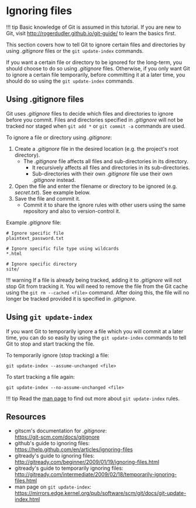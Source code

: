 # Ignoring files

!!! tip
    Basic knowledge of Git is assumed in this tutorial. If you are new to Git, visit <http://rogerdudler.github.io/git-guide/> to learn the basics first.

This section covers how to tell Git to ignore certain files and directories by using *.gitignore* files or the `git update-index` commands.

If you want a certain file or directory to be ignored for the long-term, you should choose to do so using *.gitignore* files. Otherwise, if you only want Git to ignore a certain file temporarily, before committing it at a later time, you should do so using the `git update-index` commands.

## Using .gitignore files
Git uses *.gitignore* files to decide which files and directories to ignore before you commit. Files and directories specified in *.gitignore* will not be tracked nor staged when `git add *` or `git commit -a` commands are used.

To ignore a file or directory using *.gitignore*:

1. Create a *.gitignore* file in the desired location (e.g. the project's root directory).
    * The *.gitignore* file affects all files and sub-directories in its directory.
        * It recursively affects all files and directories in its sub-directories.
        * Sub-directories with their own *.gitignore* file use their own *.gitignore* instead.
2. Open the file and enter the filename or directory to be ignored (e.g. *secret.txt*). See example below.
3. Save the file and commit it.
    * Commit it to share the ignore rules with other users using the same repository and also to version-control it.

Example *.gitignore* file:
```git
# Ignore specific file
plaintext_password.txt

# Ignore specific file type using wildcards
*.html

# Ignore specific directory
site/
```

!!! warning
    If a file is already being tracked, adding it to *.gitignore* will not stop Git from tracking it. You will need to remove the file from the Git cache using the `git rm --cached <file>` command. After doing this, the file will no longer be tracked provided it is specified in *.gitignore*.

## Using `git update-index`
If you want Git to temporarily ignore a file which you will commit at a later time, you can do so easily by  using the `git update-index` commands to tell Git to stop and start tracking the file.

To temporarily ignore (stop tracking) a file:  

```
git update-index --assume-unchanged <file>
```

To start tracking a file again:

```
git update-index --no-assume-unchanged <file>
```

!!! tip
    Read the [man page](https://mirrors.edge.kernel.org/pub/software/scm/git/docs/git-update-index.html) to find out more about `git update-index` rules.

## Resources
- gitscm's documentation for *.gitignore*:  
<https://git-scm.com/docs/gitignore>
- github's guide to ignoring files:  
<https://help.github.com/en/articles/ignoring-files>
- gitready's guide to ignoring files:  
<http://gitready.com/beginner/2009/01/19/ignoring-files.html>
- gitready's guide to temporarily ignoring files:  
<http://gitready.com/intermediate/2009/02/18/temporarily-ignoring-files.html>
- man page on `git update-index`:  
<https://mirrors.edge.kernel.org/pub/software/scm/git/docs/git-update-index.html>
